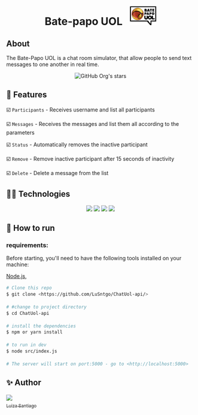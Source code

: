<h1 align="center"> Bate-papo UOL   &nbsp  
<img height="50px" src="./logo.png">
</h1>

## About

The Bate-Papo UOL is a chat room simulator, that allow people to send text messages to one another in real time.

<div align="center">

![GitHub Org's stars](https://img.shields.io/github/stars/lusntgo?style=social)

</div>

## :hammer: Features

:ballot_box_with_check: `Participants` - Receives username and list all participants

:ballot_box_with_check: `Messages` - Receives the messages and list them all according to the parameters

:ballot_box_with_check: `Status` - Automatically removes the inactive participant

:ballot_box_with_check: `Remove` - Remove inactive participant after 15 seconds of inactivity

:ballot_box_with_check: `Delete` - Delete a message from the list

## :woman_technologist: Technologies

<p align="center">
<img src="https://img.shields.io/badge/JavaScript-F7DF1E?style=for-the-badge&logo=javascript&logoColor=black" />
<img src="https://img.shields.io/badge/Node.js-43853D?style=for-the-badge&logo=node.js&logoColor=white" />
<img src="https://img.shields.io/badge/Express-000000?style=for-the-badge&logo=express&logoColor=white" />
<img src="https://img.shields.io/badge/MongoDB-4EA94B?style=for-the-badge&logo=mongodb&logoColor=white" />

</p>

## :tada: How to run

### requirements:

Before starting, you'll need to have the following tools installed on your machine:

[Node.js](https://nodejs.org/en/),

```bash
# Clone this repo
$ git clone <https://github.com/LuSntgo/ChatUol-api/>

# #change to project directory
$ cd ChatUol-api

# install the dependencies
$ npm or yarn install

# to run in dev
$ node src/index.js

# The server will start on port:5000 - go to <http://localhost:5000>
```

## :sparkles: Author

[<img align="center" src="https://avatars.githubusercontent.com/lusntgo" width=115><br><sub>Luiza Santiago</sub>](https://github.com/lusntgo)
